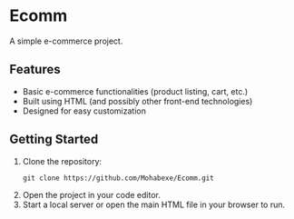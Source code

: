# Ecomm

A simple e-commerce project.

## Features

- Basic e-commerce functionalities (product listing, cart, etc.)
- Built using HTML (and possibly other front-end technologies)
- Designed for easy customization

## Getting Started

1. Clone the repository:
   ```
   git clone https://github.com/Mohabexe/Ecomm.git
   ```
2. Open the project in your code editor.
3. Start a local server or open the main HTML file in your browser to run.

